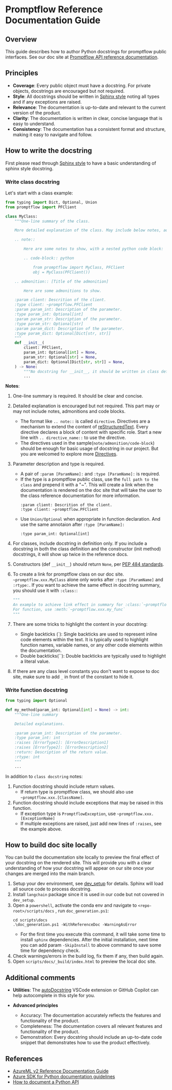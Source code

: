 # Promptflow Reference Documentation Guide

## Overview

This guide describes how to author Python docstrings for promptflow public interfaces. See our doc site at [Promptflow API reference documentation](https://microsoft.github.io/promptflow/reference/python-library-reference/promptflow.html).

## Principles

- **Coverage**: Every public object must have a docstring. For private objects, docstrings are encouraged but not required.
- **Style**: All docstrings should be written in [Sphinx style](https://sphinx-rtd-tutorial.readthedocs.io/en/latest/docstrings.html#the-sphinx-docstring-format) noting all types and if any exceptions are raised.
- **Relevance**: The documentation is up-to-date and relevant to the current version of the product.
- **Clarity**: The documentation is written in clear, concise language that is easy to understand.
- **Consistency**: The documentation has a consistent format and structure, making it easy to navigate and follow.


## How to write the docstring

First please read through [Sphinx style](https://sphinx-rtd-tutorial.readthedocs.io/en/latest/docstrings.html#the-sphinx-docstring-format) to have a basic understanding of sphinx style docstring.


### Write class docstring

Let's start with a class example:
```python
from typing import Dict, Optional, Union
from promptflow import PFClient

class MyClass:
    """One-line summary of the class.

    More detailed explanation of the class. May include below notes, admonitions, code blocks.

    .. note::

        Here are some notes to show, with a nested python code block:

        .. code-block:: python

            from promptflow import MyClass, PFClient
            obj = MyClass(PFClient())

    .. admonition:: [Title of the admonition]

        Here are some admonitions to show.

    :param client: Descrition of the client.
    :type client: ~promptflow.PFClient
    :param param_int: Description of the parameter.
    :type param_int: Optional[int]
    :param param_str: Description of the parameter.
    :type param_str: Optional[str]
    :param param_dict: Description of the parameter.
    :type param_dict: Optional[Dict[str, str]]
    """
    def __init__(
        client: PFClient,
        param_int: Optional[int] = None,
        param_str: Optional[str] = None,
        param_dict: Optional[Dict[str, str]] = None,
    ) -> None:
        """No docstring for __init__, it should be written in class definition above."""
        ...


```

**Notes**:

1. One-line summary is required. It should be clear and concise.
2. Detailed explanation is encouraged but not required. This part may or may not include notes, admonitions and code blocks.
    - The format like `.. note::` is called `directive`. Directives are a mechanism to extend the content of [reStructuredText](https://docutils.sourceforge.io/rst.html). Every directive declares a block of content with specific role. Start a new line with `.. directive_name::` to use the directive. 
    - The directives used in the sample(`note/admonition/code-block`) should be enough for basic usage of docstring in our project. But you are welcomed to explore more [Directives](https://www.sphinx-doc.org/en/master/usage/restructuredtext/directives.html#specific-admonitions).
3. Parameter description and type is required.
    - A pair of `:param [ParamName]:` and `:type [ParamName]:` is required.
    - If the type is a promptflow public class, use the `full path to the class` and prepend it with a "~". This will create a link when the documentation is rendered on the doc site that will take the user to the class reference documentation for more information.
        ```text
        :param client: Descrition of the client.
        :type client: ~promptflow.PFClient
        ```
    - Use `Union/Optional` when appropriate in function declaration. And use the same annotaion after `:type [ParamName]:`
        ```text
        :type param_int: Optional[int]
        ```
4. For classes, include docstring in definition only. If you include a docstring in both the class definition and the constructor (init method) docstrings, it will show up twice in the reference docs.
5. Constructors (def `__init__`) should return `None`, per [PEP 484 standards](https://peps.python.org/pep-0484/#the-meaning-of-annotations).
6. To create a link for promptflow class on our doc site. `~promptflow.xxx.MyClass` alone only works after `:type [ParamName]` and `:rtype:`. If you want to achieve the same effect in docstring summary, you should use it with `:class:`:
     ```python
     """
     An example to achieve link effect in summary for :class:`~promptflow.xxx.MyClass`
     For function, use :meth:`~promptflow.xxx.my_func`
     """
     ```

7. There are some tricks to highlight the content in your docstring:
    - Single backticks (`): Single backticks are used to represent inline code elements within the text. It is typically used to highlight function names, variable names, or any other code elements within the documentation.
    - Double backticks(``): Double backticks are typically used to highlight a literal value.

8. If there are any class level constants you don't want to expose to doc site, make sure to add `_` in front of the constant to hide it.

### Write function docstring

```python
from typing import Optional

def my_method(param_int: Optional[int] = None) -> int:
    """One-line summary

    Detailed explanations.

    :param param_int: Description of the parameter.
    :type param_int: int
    :raises [ErrorType1]: [ErrorDescription1]
    :raises [ErrorType2]: [ErrorDescription2]
    :return: Description of the return value.
    :rtype: int
    """
    ...
```

In addition to `class docstring` notes:

1. Function docstring should include return values.
    - If return type is promptflow class, we should also use `~promptflow.xxx.[ClassName]`.
2. Function docstring should include exceptions that may be raised in this function.
    - If exception type is `PromptflowException`, use `~promptflow.xxx.[ExceptionName]`
    - If multiple exceptions are raised, just add new lines of `:raises`, see the example above.


## How to build doc site locally

You can build the documentation site locally to preview the final effect of your docstring on the rendered site. This will provide you with a clear understanding of how your docstring will appear on our site once your changes are merged into the main branch.

1. Setup your dev environment, see [dev_setup](./dev_setup.md) for details. Sphinx will load all source code to process docstring.
2. Install `langchain` package since it is used in our code but not covered in `dev_setup`.
3. Open a `powershell`, activate the conda env and navigate to `<repo-root>/scripts/docs` , run `doc_generation.ps1`:
    ```pwsh
    cd scripts\docs
    .\doc_generation.ps1 -WithReferenceDoc -WarningAsError
    ```
    - For the first time you execute this command, it will take some time to install `sphinx` dependencies. After the initial installation, next time you can add param `-SkipInstall` to above command to save some time for dependency check.
4. Check warnings/errors in the build log, fix them if any, then build again.
5. Open `scripts/docs/_build/index.html` to preview the local doc site.

## Additional comments

- **Utilities**: The [autoDocstring](https://marketplace.visualstudio.com/items?itemName=njpwerner.autodocstring) VSCode extension or GitHub Copilot can help autocomplete in this style for you.

- **Advanced principles**
  - Accuracy: The documentation accurately reflects the features and functionality of the product.
  - Completeness: The documentation covers all relevant features and functionality of the product.
  - Demonstration: Every docstring should include an up-to-date code snippet that demonstrates how to use the product effectively.



## References

- [AzureML v2 Reference Documentation Guide](https://github.com/Azure/azure-sdk-for-python/blob/main/sdk/ml/azure-ai-ml/documentation_guidelines.md)
- [Azure SDK for Python documentation guidelines](https://azure.github.io/azure-sdk/python_documentation.html#docstrings)
- [How to document a Python API](https://review.learn.microsoft.com/en-us/help/onboard/admin/reference/python/documenting-api?branch=main)